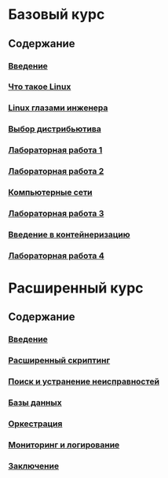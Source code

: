 # Базовый курс

## Содержание

### [Введение](text/chapter1.md)

### [Что такое Linux](text/chapter2.md)

### [Linux глазами инженера](text/chapter3.md)

### [Выбор дистрибьютива](text/chapter4.md)

### [Лабораторная работа 1](text/lr1.md)

### [Лабораторная работа 2](text/lr2.md)

### [Компьютерные сети](/text/chapter5.md)

### [Лабораторная работа 3](/text/lr3.md)

### [Введение в контейнеризацию](/text/chapter6.md)

### [Лабораторная работа 4](/text/lr4.md)

# Расширенный курс

## Содержание

### [Введение](text/chapter7.md)

### [Расширенный скриптинг](text/chapter8.md)

### [Поиск и устранение неисправностей](text/chapter9.md)

### [Базы данных](text/chapter10.md)

### [Оркестрация](text/chapter11.md)

### [Мониторинг и логирование](text/chapter12.md)

### [Заключение](/text/chapter13.md)